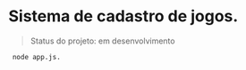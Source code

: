 <h1>Sistema de cadastro de jogos.</h1>

>Status do projeto: em desenvolvimento

```
 node app.js.
```
